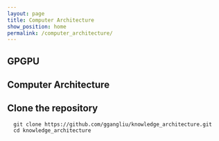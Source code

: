 ```yaml
---
layout: page
title: Computer Architecture
show_position: home
permalink: /computer_architecture/
---
```


## GPGPU

## Computer Architecture

## Clone the repository

```#!/bash/sh
  git clone https://github.com/ggangliu/knowledge_architecture.git
  cd knowledge_architecture
```
